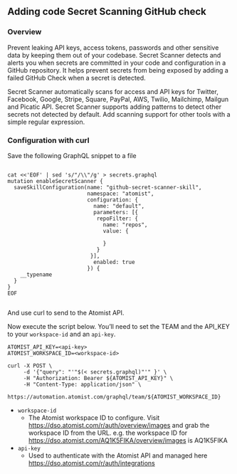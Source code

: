 ## Adding code Secret Scanning GitHub check

### Overview

Prevent leaking API keys, access tokens, passwords and other sensitive data by keeping them out of your codebase. Secret Scanner detects and alerts you when secrets are committed in your code and configuration in a GitHub repository. It helps prevent secrets from being exposed by adding a failed GitHub Check when a secret is detected.

Secret Scanner automatically scans for access and API keys for Twitter, Facebook, Google, Stripe, Square, PayPal, AWS, Twilio, Mailchimp, Mailgun and Picatic API. Secret Scanner supports adding patterns to detect other secrets not detected by default. Add scanning support for other tools with a simple regular expression.

### Configuration with curl

Save the following GraphQL snippet to a file

```shell

cat <<'EOF' | sed 's/"/\\"/g' > secrets.graphql
mutation enableSecretScanner {
  saveSkillConfiguration(name: "github-secret-scanner-skill",
                         namespace: "atomist",
                         configuration: {
                           name: "default",
                           parameters: [{
                            repoFilter: {
                              name: "repos",
                              value: {
                                
                              }
                            }
                          }],
                           enabled: true
                         }) {
    __typename
  }
}
EOF


```

And use curl to send to the Atomist API.

Now execute the script below. You’ll need to set the TEAM and the API_KEY to your `workspace-id` and an `api-key`.

```shell
ATOMIST_API_KEY=<api-key>
ATOMIST_WORKSPACE_ID=<workspace-id>

curl -X POST \
     -d '{"query": "'"$(< secrets.graphql)"'" }' \
     -H "Authorization: Bearer ${ATOMIST_API_KEY}" \
     -H "Content-Type: application/json" \
     https://automation.atomist.com/graphql/team/${ATOMIST_WORKSPACE_ID}
```

* `workspace-id`
    * The Atomist workspace ID to configure. Visit https://dso.atomist.com/r/auth/overview/images and grab the workspace ID from the URL. e.g. the workspace ID for https://dso.atomist.com/AQ1K5FIKA/overview/images is AQ1K5FIKA
* `api-key`
    * Used to authenticate with the Atomist API and managed here https://dso.atomist.com/r/auth/integrations

